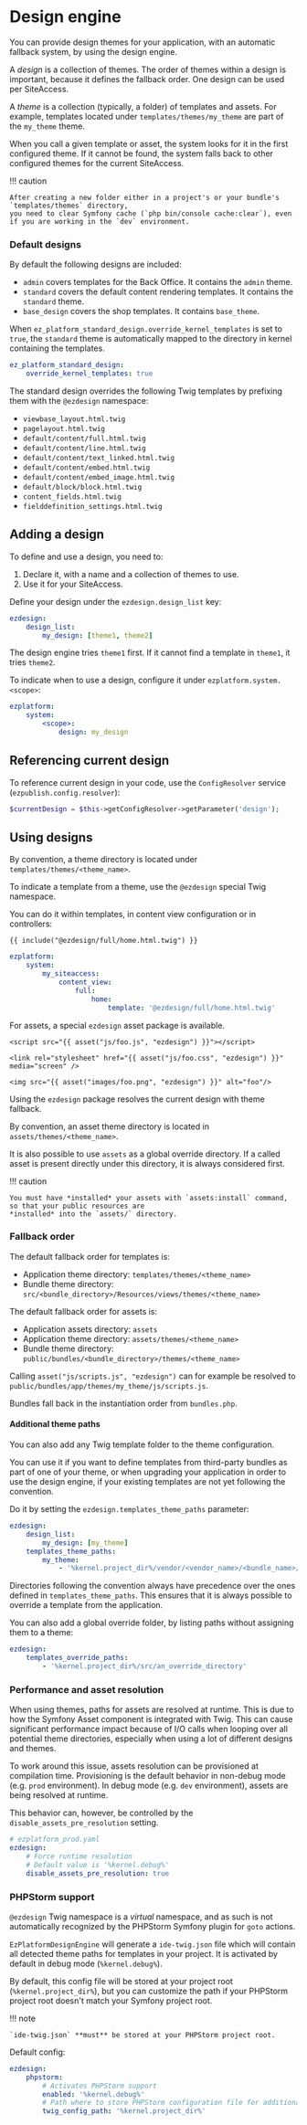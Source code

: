 # Design engine

You can provide design themes for your application, with an automatic fallback system, by using the design engine.

A *design* is a collection of themes. The order of themes within a design is important, because it defines the fallback order.
One design can be used per SiteAccess.

A *theme* is a collection (typically, a folder) of templates and assets. 
For example, templates located under `templates/themes/my_theme` are part of the `my_theme` theme.

When you call a given template or asset, the system looks for it in the first configured theme.
If it cannot be found, the system falls back to other configured themes for the current SiteAccess.

!!! caution

    After creating a new folder either in a project's or your bundle's `templates/themes` directory,
    you need to clear Symfony cache (`php bin/console cache:clear`), even if you are working in the `dev` environment.

### Default designs

By default the following designs are included:

- `admin` covers templates for the Back Office. It contains the `admin` theme.
- `standard` covers the default content rendering templates. It contains the `standard` theme.
- `base_design` covers the shop templates. It contains `base_theme`.

When `ez_platform_standard_design.override_kernel_templates` is set to `true`,
the `standard` theme is automatically mapped to the directory in kernel containing the templates.

``` yaml
ez_platform_standard_design:
    override_kernel_templates: true
```

The standard design overrides the following Twig templates by prefixing them with the `@ezdesign` namespace:

- `viewbase_layout.html.twig`
- `pagelayout.html.twig`
- `default/content/full.html.twig`
- `default/content/line.html.twig`
- `default/content/text_linked.html.twig`
- `default/content/embed.html.twig`
- `default/content/embed_image.html.twig`
- `default/block/block.html.twig`
- `content_fields.html.twig`
- `fielddefinition_settings.html.twig`

## Adding a design

To define and use a design, you need to:

1. Declare it, with a name and a collection of themes to use.
1. Use it for your SiteAccess.

Define your design under the `ezdesign.design_list` key:

``` yaml
ezdesign:
    design_list:
        my_design: [theme1, theme2]
```

The design engine tries `theme1` first. If it cannot find a template in `theme1`, it tries `theme2`.

To indicate when to use a design, configure it under `ezplatform.system.<scope>`:

``` yaml
ezplatform:
    system:
        <scope>:
            design: my_design
```

## Referencing current design

To reference current design in your code, use the `ConfigResolver` service (`ezpublish.config.resolver`):

```php
$currentDesign = $this->getConfigResolver->getParameter('design');
```

## Using designs

By convention, a theme directory is located under `templates/themes/<theme_name>`.

To indicate a template from a theme, use the `@ezdesign` special Twig namespace.

You can do it within templates, in content view configuration or in controllers:

```html+twig
{{ include("@ezdesign/full/home.html.twig") }}
```

```yaml
ezplatform:
    system:
        my_siteaccess:
            content_view:
                full:
                    home:
                        template: '@ezdesign/full/home.html.twig'
```

For assets, a special `ezdesign` asset package is available.

```html+twig
<script src="{{ asset("js/foo.js", "ezdesign") }}"></script>

<link rel="stylesheet" href="{{ asset("js/foo.css", "ezdesign") }}" media="screen" />

<img src="{{ asset("images/foo.png", "ezdesign") }}" alt="foo"/>
```

Using the `ezdesign` package resolves the current design with theme fallback.

By convention, an asset theme directory is located in `assets/themes/<theme_name>`.

It is also possible to use `assets` as a global override directory.
If a called asset is present directly under this directory, it is always considered first.

!!! caution

    You must have *installed* your assets with `assets:install` command, so that your public resources are
    *installed* into the `assets/` directory.


### Fallback order

The default fallback order for templates is:

- Application theme directory: `templates/themes/<theme_name>`
- Bundle theme directory: `src/<bundle_directory>/Resources/views/themes/<theme_name>`

The default fallback order for assets is:

- Application assets directory: `assets`
- Application theme directory: `assets/themes/<theme_name>`
- Bundle theme directory: `public/bundles/<bundle_directory>/themes/<theme_name>`

Calling `asset("js/scripts.js", "ezdesign")` can for example be resolved to `public/bundles/app/themes/my_theme/js/scripts.js`.

Bundles fall back in the instantiation order from `bundles.php`.

#### Additional theme paths

You can also add any Twig template folder to the theme configuration.

You can use it if you want to define templates from third-party bundles as part of one of your theme,
or when upgrading your application in order to use the design engine,
if your existing templates are not yet following the convention.

Do it by setting the `ezdesign.templates_theme_paths` parameter:

```yaml
ezdesign:
    design_list:
        my_design: [my_theme]
    templates_theme_paths:
        my_theme:
            - '%kernel.project_dir%/vendor/<vendor_name>/<bundle_name>/Resources/views'
```

Directories following the convention always have precedence over the ones defined in `templates_theme_paths`.
This ensures that it is always possible to override a template from the application.

You can also add a global override folder, by listing paths without assigning them to a theme:

```yaml
ezdesign:
    templates_override_paths:
        - '%kernel.project_dir%/src/an_override_directory'
```

### Performance and asset resolution

When using themes, paths for assets are resolved at runtime.
This is due to how the Symfony Asset component is integrated with Twig.
This can cause significant performance impact because of I/O calls when looping over all potential theme directories,
especially when using a lot of different designs and themes.

To work around this issue, assets resolution can be provisioned at compilation time.
Provisioning is the default behavior in non-debug mode (e.g. `prod` environment).
In debug mode (e.g. `dev` environment), assets are being resolved at runtime.

This behavior can, however, be controlled by the `disable_assets_pre_resolution` setting.

```yaml
# ezplatform_prod.yaml
ezdesign:
    # Force runtime resolution
    # Default value is '%kernel.debug%'
    disable_assets_pre_resolution: true
```

### PHPStorm support

`@ezdesign` Twig namespace is a *virtual* namespace, and as such is not automatically recognized by the PHPStorm Symfony plugin
for `goto` actions.

`EzPlatformDesignEngine` will generate a `ide-twig.json` file which will contain all detected theme paths for templates in your project.
It is activated by default in debug mode (`%kernel.debug%`).

By default, this config file will be stored at your project root (`%kernel.project_dir%`), but you can customize the path
if your PHPStorm project root doesn't match your Symfony project root.

!!! note

    `ide-twig.json` **must** be stored at your PHPStorm project root.

Default config:

```yaml
ezdesign:
    phpstorm:
        # Activates PHPStorm support
        enabled: '%kernel.debug%'
        # Path where to store PHPStorm configuration file for additional Twig namespaces (ide-twig.json).
        twig_config_path: '%kernel.project_dir%'
```
